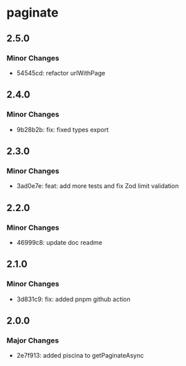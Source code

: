 # paginate

## 2.5.0

### Minor Changes

- 54545cd: refactor urlWithPage

## 2.4.0

### Minor Changes

- 9b28b2b: fix: fixed types export

## 2.3.0

### Minor Changes

- 3ad0e7e: feat: add more tests and fix Zod limit validation

## 2.2.0

### Minor Changes

- 46999c8: update doc readme

## 2.1.0

### Minor Changes

- 3d831c9: fix: added pnpm github action

## 2.0.0

### Major Changes

- 2e7f913: added piscina to getPaginateAsync
